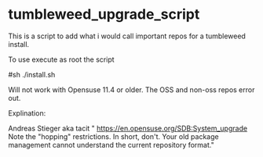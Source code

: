 # tumbleweed_upgrade_script
This is a script to add what i would call important repos for a tumbleweed install.

To use execute as root the script

#sh ./install.sh

Will not work with Opensuse 11.4 or older.  The OSS and non-oss repos error out.

Explination:

Andreas Stieger aka tacit  " https://en.opensuse.org/SDB:System_upgrade   Note the "hopping" restrictions. In short, don't.
Your old package management cannot understand the current repository format."
